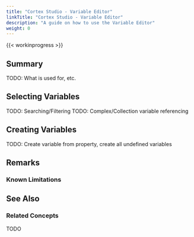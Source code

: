 ```yaml
---
title: "Cortex Studio - Variable Editor"
linkTitle: "Cortex Studio - Variable Editor"
description: "A guide on how to use the Variable Editor"
weight: 0
---
```


{{< workinprogress >}}

## Summary

TODO: What is used for, etc.

## Selecting Variables

TODO: Searching/Filtering
TODO: Complex/Collection variable referencing

## Creating Variables

TODO: Create variable from property, create all undefined variables

## Remarks

### Known Limitations

## See Also

### Related Concepts

TODO
